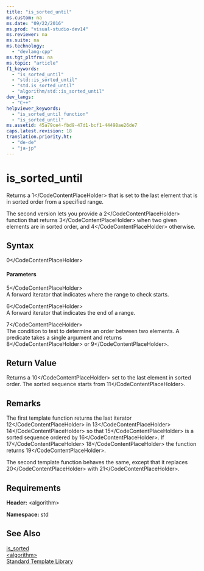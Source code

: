 ```yaml
---
title: "is_sorted_until"
ms.custom: na
ms.date: "09/22/2016"
ms.prod: "visual-studio-dev14"
ms.reviewer: na
ms.suite: na
ms.technology: 
  - "devlang-cpp"
ms.tgt_pltfrm: na
ms.topic: "article"
f1_keywords: 
  - "is_sorted_until"
  - "std::is_sorted_until"
  - "std.is_sorted_until"
  - "algorithm/std::is_sorted_until"
dev_langs: 
  - "C++"
helpviewer_keywords: 
  - "is_sorted_until function"
  - "is_sorted_until"
ms.assetid: 45a79ce4-fbd9-47d1-bcf1-44498ae26de7
caps.latest.revision: 18
translation.priority.ht: 
  - "de-de"
  - "ja-jp"
---
```

# is_sorted_until
Returns a <CodeContentPlaceHolder>1\</CodeContentPlaceHolder> that is set to the last element that is in sorted order from a specified range.  
  
 The second version lets you provide a <CodeContentPlaceHolder>2\</CodeContentPlaceHolder> function that returns <CodeContentPlaceHolder>3\</CodeContentPlaceHolder> when two given elements are in sorted order, and <CodeContentPlaceHolder>4\</CodeContentPlaceHolder> otherwise.  
  
## Syntax  
  
<CodeContentPlaceHolder>0\</CodeContentPlaceHolder>  
#### Parameters  
 <CodeContentPlaceHolder>5\</CodeContentPlaceHolder>  
 A forward iterator that indicates where the range to check starts.  
  
 <CodeContentPlaceHolder>6\</CodeContentPlaceHolder>  
 A forward iterator that indicates the end of a range.  
  
 <CodeContentPlaceHolder>7\</CodeContentPlaceHolder>  
 The condition to test to determine an order between two elements. A predicate takes a single argument and returns <CodeContentPlaceHolder>8\</CodeContentPlaceHolder> or <CodeContentPlaceHolder>9\</CodeContentPlaceHolder>.  
  
## Return Value  
 Returns a <CodeContentPlaceHolder>10\</CodeContentPlaceHolder> set to the last element in sorted order. The sorted sequence starts from <CodeContentPlaceHolder>11\</CodeContentPlaceHolder>.  
  
## Remarks  
 The first template function returns the last iterator <CodeContentPlaceHolder>12\</CodeContentPlaceHolder> in <CodeContentPlaceHolder>13\</CodeContentPlaceHolder> <CodeContentPlaceHolder>14\</CodeContentPlaceHolder> so that <CodeContentPlaceHolder>15\</CodeContentPlaceHolder> is a sorted sequence ordered by <CodeContentPlaceHolder>16\</CodeContentPlaceHolder>. If <CodeContentPlaceHolder>17\</CodeContentPlaceHolder> <CodeContentPlaceHolder>18\</CodeContentPlaceHolder> the function returns <CodeContentPlaceHolder>19\</CodeContentPlaceHolder>.  
  
 The second template function behaves the same, except that it replaces <CodeContentPlaceHolder>20\</CodeContentPlaceHolder> with <CodeContentPlaceHolder>21\</CodeContentPlaceHolder>.  
  
## Requirements  
 **Header:** \<algorithm>  
  
 **Namespace:** std  
  
## See Also  
 [is_sorted](../vs140/is_sorted.md)   
 [\<algorithm>](../vs140/-algorithm-.md)   
 [Standard Template Library](../vs140/standard-template-library.md)
